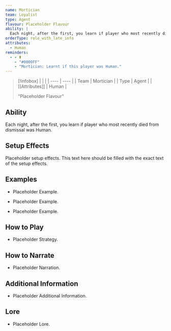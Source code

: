 ```yaml
---
name: Mortician
team: Loyalist
type: Agent
flavour: Placeholder Flavour
ability: |
  Each night, after the first, you learn if player who most recently died from dismissal was Human.
orderType: role_with_late_info
attributes:
  - Human
reminders:
  - - ⚰️
    - "#0000FF"
    - "Mortician: Learnt if this player was Human."
---
```

> [!infobox]
> |  |  |
> | ---- | ---- |
> | Team | Mortician |
> | Type | Agent |
> | [[Attributes]] | Human |
> 
>  “Placeholder Flavour”

## Ability
Each night, after the first, you learn if player who most recently died from dismissal was Human.

## Setup Effects
Placeholder setup effects. This text here should be filled with the exact text of the setup effects.

## Examples
- Placeholder Example.

- Placeholder Example.

- Placeholder Example.

## How to Play
- Placeholder Strategy.

## How to Narrate
- Placeholder Narration.

## Additional Information
- Placeholder Additional Information.

## Lore
- Placeholder Lore.